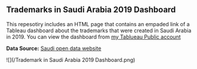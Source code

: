 ## Trademarks in Saudi Arabia 2019 Dashboard

This repesotiry includes an HTML page that contains an empaded link of a Tableau dashboard about the trademarks that were created in Saudi Arabia in 2019. You can view the dashboard from [my Tablueau Public account](https://public.tableau.com/views/TrademarkinSaudiArabia2019/2019?:language=en&:display_count=y&:origin=viz_share_link)

**Data Source:** [Saudi open data website](https://data.gov.sa/Data/en/dataset/trademarks-2019)



![](/Trademark in Saudi Arabia 2019 Dashboard.png)
